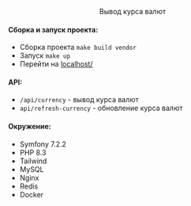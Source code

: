

<p align="center">Вывод курса валют</p>


#### Сборка и запуск проекта:
- Сборка проекта `make build vendor`
- Запуск `make up`
- Перейти на [localhost/](http://localhost/)

#### API:
- ``/api/currency`` - вывод курса валют
- ``api/refresh-currency`` - обновление курса валют

#### Окружение:
- Symfony 7.2.2
- PHP 8.3
- Tailwind
- MySQL
- Nginx
- Redis
- Docker